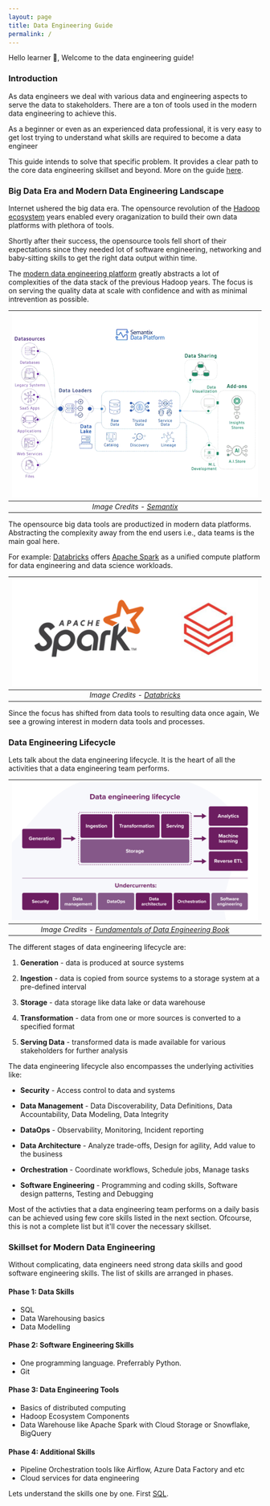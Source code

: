 ```yaml
---
layout: page
title: Data Engineering Guide
permalink: /
---
```


Hello learner 👋, Welcome to the data engineering guide!

### Introduction

As data engineers we deal with various data and engineering aspects to serve the data to stakeholders. There are a ton of tools used in the modern data engineering to achieve this.

As a beginner or even as an experienced data professional, it is very easy to get lost trying to understand what skills are required to become a data engineer

This guide intends to solve that specific problem. It provides a clear path to the core data engineering skillset and beyond. More on the guide [here](https://www.learndataengineering.guide/faqs/).

### Big Data Era and Modern Data Engineering Landscape

Internet ushered the big data era. The opensource revolution of the [Hadoop ecosystem](https://www.geeksforgeeks.org/hadoop-ecosystem/) years enabled every oraganization to build their own data platforms with plethora of tools.

Shortly after their success, the opensource tools fell short of their expectations since they needed lot of software engineering, networking and baby-sitting skills to get the right data output within time.

The [modern data engineering platform](https://towardsdatascience.com/the-building-blocks-of-a-modern-data-platform-92e46061165) greatly abstracts a lot of complexities of the data stack of the previous Hadoop years. The focus is on serving the quality data at scale with confidence and with as minimal intrevention as possible.

| ![ModernDataEngineering](../assets/img/index.md/ModernDataEngineeringPlatform.gif) |
|:--:|
| *Image Credits - [Semantix](https://docs.semantix.cloud/)*|

The opensource big data tools are productized in modern data platforms. Abstracting the complexity away from the end users i.e., data teams is the main goal here.

For example: [Databricks](https://www.databricks.com/) offers [Apache Spark](https://spark.apache.org/) as a unified compute platform for data engineering and data science workloads.

| ![ApacheSparkDatabrick](../assets/img/index.md/spark-databricks.png) |
|:--:|
| *Image Credits - [Databricks](https://www.databricks.com/)*|

Since the focus has shifted from data tools to resulting data once again, We see a growing interest in modern data tools and processes.

### Data Engineering Lifecycle

Lets talk about the data engineering lifecycle. It is the heart of all the activities that a data engineering team performs.

| ![Data Engineering Lifecycle](../assets/img/index.md/data-engineering-lifecycle.jpeg) |
|:--:|
| *Image Credits - [Fundamentals of Data Engineering Book](https://xebia.com/blog/fundamentals-of-data-engineering/)*|

The different stages of data engineering lifecycle are:

1. **Generation** - data is produced at source systems

2. **Ingestion** - data is copied from source systems to a storage system at a pre-defined interval

3. **Storage** - data storage like data lake or data warehouse

4. **Transformation** - data from one or more sources is converted to a specified format

5. **Serving Data** - transformed data is made available for various stakeholders for further analysis

The data engineering lifecycle also encompasses the underlying activities like:

- **Security** - Access control to data and systems

- **Data Management** - Data Discoverability, Data Definitions, Data Accountability, Data Modeling, Data Integrity

- **DataOps** - Observability, Monitoring, Incident reporting

- **Data Architecture** - Analyze trade-offs, Design for agility, Add value to the business

- **Orchestration** - Coordinate workflows, Schedule jobs, Manage tasks

- **Software Engineering** - Programming and coding skills, Software design patterns, Testing and Debugging

Most of the activties that a data engineering team performs on a daily basis can be achieved using few core skills listed in the next section. Ofcourse, this is not a complete list but it'll cover the necessary skillset.

### Skillset for Modern Data Engineering

Without complicating, data engineers need strong data skills and good software engineering skills. The list of skills are arranged in phases.

#### Phase 1: Data Skills

- SQL
- Data Warehousing basics
- Data Modelling

#### Phase 2: Software Engineering Skills

- One programming language. Preferrably Python.
- Git

#### Phase 3: Data Engineering Tools

- Basics of distributed computing
- Hadoop Ecosystem Components
- Data Warehouse like Apache Spark with Cloud Storage or Snowflake, BigQuery

#### Phase 4: Additional Skills

- Pipeline Orchestration tools like Airflow, Azure Data Factory and etc
- Cloud services for data engineering

Lets understand the skills one by one. First [SQL](https://www.learndataengineering.guide/sql).
